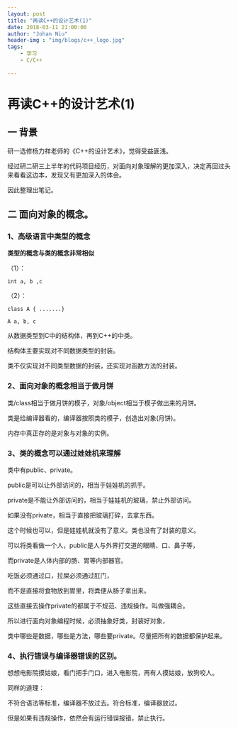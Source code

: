 ```yaml
---
layout: post
title: "再读C++的设计艺术(1)"
date: 2018-03-11 21:00:00
author: "Johan Niu"
header-img : "img/blogs/c++_logo.jpg"
tags:
    - 学习
    - C/C++
       
---
```


# 再读C++的设计艺术(1)
## 一 背景
研一选修杨力祥老师的《C++的设计艺术》，觉得受益匪浅。

经过研二研三上半年的代码项目经历，对面向对象理解的更加深入，决定再回过头来看看这边本，发现又有更加深入的体会。

因此整理出笔记。


## 二 面向对象的概念。

### 1、高级语言中类型的概念

**类型的概念与类的概念非常相似**

（1）：
	
	int a, b ,c

（2）：

    class A { .......}

    A a, b, c

从数据类型到C中的结构体，再到C++的中类。

结构体主要实现对不同数据类型的封装。

类不仅实现对不同类型数据的封装，还实现对函数方法的封装。


### 2、面向对象的概念相当于做月饼

类/class相当于做月饼的模子，对象/object相当于模子做出来的月饼。

类是给编译器看的，编译器按照类的模子，创造出对象(月饼)。

内存中真正存的是对象与对象的实例。


### 3、类的概念可以通过娃娃机来理解

类中有public、private。

public是可以让外部访问的，相当于娃娃机的抓手。

private是不能让外部访问的，相当于娃娃机的玻璃，禁止外部访问。

如果没有private，相当于直接把玻璃打碎，去拿东西。

这个时候也可以，但是娃娃机就没有了意义。类也没有了封装的意义。

可以将类看做一个人，public是人与外界打交道的眼睛、口、鼻子等，

而private是人体内部的肠、胃等内部器官。

吃饭必须通过口，拉屎必须通过肛门，

而不是直接将食物放到胃里，将粪便从肠子拿出来。

这些直接去操作private的都属于不规范、违规操作。叫做强耦合。

所以进行面向对象编程时候，必须抽象好类，封装好对象，

类中哪些是数据，哪些是方法，哪些要private。尽量把所有的数据都保护起来。


### 4、执行错误与编译器错误的区别。

想想电影院摸姑娘，看门把手门口，进入电影院，再有人摸姑娘，放狗咬人。

同样的道理：

不符合语法等标准，编译器不放过去。符合标准，编译器放过。

但是如果有违规操作，依然会有运行错误报错，禁止执行。